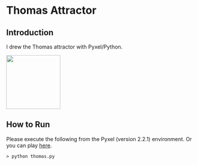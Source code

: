 # Thomas Attractor

## Introduction

I drew the Thomas attractor with Pyxel/Python.

<img src="https://github.com/jay-kumogata/FractalArts/blob/main/pyxel/thomas/screenshots/thomas01.gif" width="144"> 

## How to Run

Please execute the following from the Pyxel (version 2.2.1) environment.
Or you can play [here](https://kitao.github.io/pyxel/wasm/launcher/?run=jay-kumogata.FractalArts.pyxel.thomas.thomas&packages=numpy).

	> python thomas.py
	
